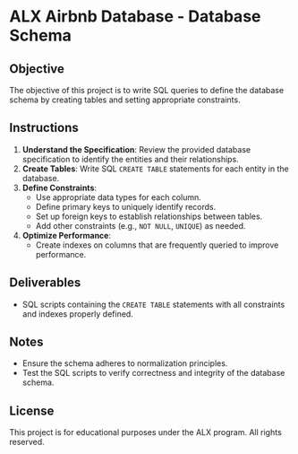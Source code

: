# ALX Airbnb Database - Database Schema

## Objective

The objective of this project is to write SQL queries to define the database schema by creating tables and setting appropriate constraints.

## Instructions

1. **Understand the Specification**: Review the provided database specification to identify the entities and their relationships.
2. **Create Tables**: Write SQL `CREATE TABLE` statements for each entity in the database.
3. **Define Constraints**:
    - Use appropriate data types for each column.
    - Define primary keys to uniquely identify records.
    - Set up foreign keys to establish relationships between tables.
    - Add other constraints (e.g., `NOT NULL`, `UNIQUE`) as needed.
4. **Optimize Performance**:
    - Create indexes on columns that are frequently queried to improve performance.

## Deliverables

- SQL scripts containing the `CREATE TABLE` statements with all constraints and indexes properly defined.

## Notes

- Ensure the schema adheres to normalization principles.
- Test the SQL scripts to verify correctness and integrity of the database schema.

## License

This project is for educational purposes under the ALX program. All rights reserved.